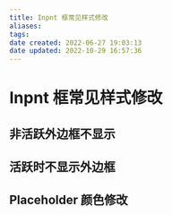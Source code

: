 ```yaml
---
title: Inpnt 框常见样式修改
aliases: 
tags: 
date created: 2022-06-27 19:03:13
date updated: 2022-10-29 16:57:36
---
```


# Inpnt 框常见样式修改

## 非活跃外边框不显示

## 活跃时不显示外边框

## Placeholder 颜色修改
